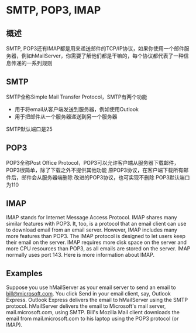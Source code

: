 # SMTP, POP3, IMAP

## 概述

SMTP, POP3还有IMAP都是用来递送邮件的TCP/IP协议，如果你使用一个邮件服务器，例如hMailServer，你需要了解他们都是干嘛的，每个协议都代表了一种信息传递的一系列规则

## SMTP

SMTP全称Simple Mail Transfer Protocol，SMTP有两个功能
* 用于将email从客户端发送到服务器，例如使用Outlook
* 用于把邮件从一个服务器递送到另一个服务器

SMTP默认端口是25

## POP3

POP3全称Post Office Protocol，POP3可以允许客户端从服务器下载邮件，POP3很简单，除了下载之外不提供其他功能
原POP3协议，在客户端下载所有邮件后，邮件会从服务器端删除
改进的POP3协议，也可实现不删除
POP3默认端口为110

## IMAP

IMAP stands for Internet Message Access Protocol. IMAP shares many similar features with POP3. It, too, is a protocol that an email client can use to download email from an email server. However, IMAP includes many more features than POP3. The IMAP protocol is designed to let users keep their email on the server. IMAP requires more disk space on the server and more CPU resources than POP3, as all emails are stored on the server. IMAP normally uses port 143. Here is more information about IMAP.

## Examples

Suppose you use hMailServer as your email server to send an email to bill@microsoft.com.
You click Send in your email client, say, Outlook Express.
Outlook Express delivers the email to hMailServer using the SMTP protocol.
hMailServer delivers the email to Microsoft's mail server, mail.microsoft.com, using SMTP.
Bill's Mozilla Mail client downloads the email from mail.microsoft.com to his laptop using the POP3 protocol (or IMAP).
